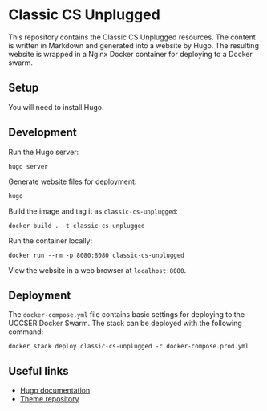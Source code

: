 # Classic CS Unplugged

This repository contains the Classic CS Unplugged resources.
The content is written in Markdown and generated into a website by Hugo.
The resulting website is wrapped in a Nginx Docker container for deploying to a Docker swarm.

## Setup

You will need to install Hugo.

## Development

Run the Hugo server:

```
hugo server
```

Generate website files for deployment:

```
hugo
```

Build the image and tag it as `classic-cs-unplugged`:

```
docker build . -t classic-cs-unplugged
```

Run the container locally:

```
docker run --rm -p 8080:8080 classic-cs-unplugged
```

View the website in a web browser at `localhost:8080`.

## Deployment

The `docker-compose.yml` file contains basic settings for deploying to the UCCSER Docker Swarm.
The stack can be deployed with the following command:

```
docker stack deploy classic-cs-unplugged -c docker-compose.prod.yml
```

## Useful links

- [Hugo documentation](https://gohugo.io/documentation/)
- [Theme repository](https://github.com/alex-shpak/hugo-book)
